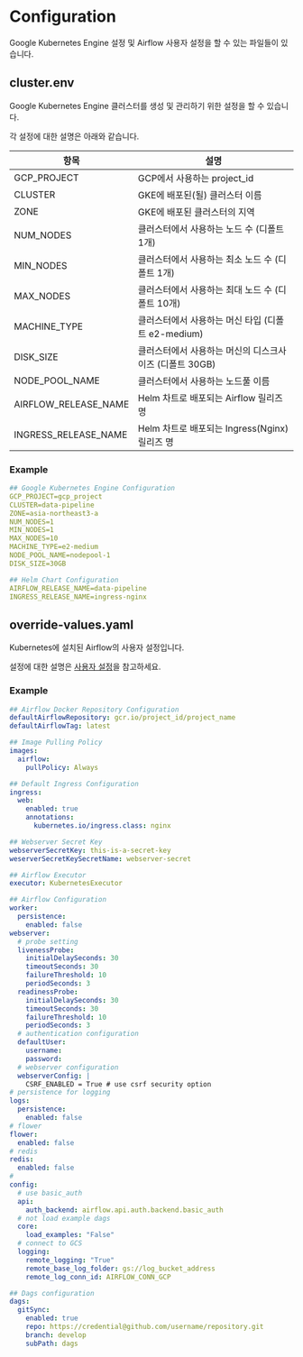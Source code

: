 # Configuration

Google Kubernetes Engine 설정 및 Airflow 사용자 설정을 할 수 있는 파일들이 있습니다.

## cluster.env

Google Kubernetes Engine 클러스터를 생성 및 관리하기 위한 설정을 할 수 있습니다.

각 설정에 대한 설명은 아래와 같습니다.

| 항목       | 설명         |
|----------|------------|
| GCP_PROJECT | GCP에서 사용하는 project_id |
| CLUSTER | GKE에 배포된(될) 클러스터 이름 |
| ZONE | GKE에 배포된 클러스터의 지역 |
| NUM_NODES | 클러스터에서 사용하는 노드 수 (디폴트 1개) |
| MIN_NODES | 클러스터에서 사용하는 최소 노드 수 (디폴트 1개) |
| MAX_NODES | 클러스터에서 사용하는 최대 노드 수 (디폴트 10개) |
| MACHINE_TYPE | 클러스터에서 사용하는 머신 타입 (디폴트 e2-medium) |
| DISK_SIZE | 클러스터에서 사용하는 머신의 디스크사이즈 (디폴트 30GB) |
| NODE_POOL_NAME | 클러스터에서 사용하는 노드풀 이름 |
| AIRFLOW_RELEASE_NAME | Helm 차트로 배포되는 Airflow 릴리즈명 |
| INGRESS_RELEASE_NAME | Helm 차트로 배포되는 Ingress(Nginx) 릴리즈 명 |


### Example

```yaml
## Google Kubernetes Engine Configuration
GCP_PROJECT=gcp_project
CLUSTER=data-pipeline
ZONE=asia-northeast3-a
NUM_NODES=1
MIN_NODES=1
MAX_NODES=10
MACHINE_TYPE=e2-medium
NODE_POOL_NAME=nodepool-1
DISK_SIZE=30GB

## Helm Chart Configuration
AIRFLOW_RELEASE_NAME=data-pipeline
INGRESS_RELEASE_NAME=ingress-nginx
```

## override-values.yaml

Kubernetes에 설치된 Airflow의 사용자 설정입니다.

설정에 대한 설명은 [사용자 설정](https://github.com/apache/airflow/blob/main/chart/values.yaml)을 참고하세요.

### Example

```yaml
## Airflow Docker Repository Configuration
defaultAirflowRepository: gcr.io/project_id/project_name
defaultAirflowTag: latest

## Image Pulling Policy
images:
  airflow:
    pullPolicy: Always

## Default Ingress Configuration
ingress:
  web:
    enabled: true
    annotations:
      kubernetes.io/ingress.class: nginx

## Webserver Secret Key
webserverSecretKey: this-is-a-secret-key
weserverSecretKeySecretName: webserver-secret

## Airflow Executor
executor: KubernetesExecutor

## Airflow Configuration
worker:
  persistence:
    enabled: false
webserver:
  # probe setting
  livenessProbe:
    initialDelaySeconds: 30
    timeoutSeconds: 30
    failureThreshold: 10
    periodSeconds: 3
  readinessProbe:
    initialDelaySeconds: 30
    timeoutSeconds: 30
    failureThreshold: 10
    periodSeconds: 3
  # authentication configuration
  defaultUser:
    username:
    password:
  # webserver configuration
  webserverConfig: |
    CSRF_ENABLED = True # use csrf security option
# persistence for logging
logs:
  persistence:
    enabled: false
# flower
flower:
  enabled: false
# redis
redis:
  enabled: false
#
config:
  # use basic_auth
  api:
    auth_backend: airflow.api.auth.backend.basic_auth
  # not load example dags
  core:
    load_examples: "False"
  # connect to GCS
  logging:
    remote_logging: "True"
    remote_base_log_folder: gs://log_bucket_address
    remote_log_conn_id: AIRFLOW_CONN_GCP

## Dags configuration
dags:
  gitSync:
    enabled: true
    repo: https://credential@github.com/username/repository.git
    branch: develop
    subPath: dags
```
